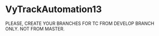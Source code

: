 # VyTrackAutomation13

PLEASE, CREATE YOUR BRANCHES FOR TC FROM DEVELOP BRANCH ONLY. NOT FROM MASTER.
